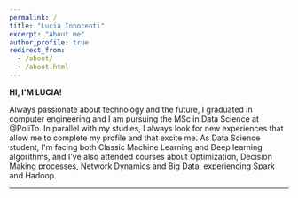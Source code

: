```yaml
---
permalink: /
title: "Lucia Innocenti"
excerpt: "About me"
author_profile: true
redirect_from: 
  - /about/
  - /about.html
---
```

**HI, I'M LUCIA!**

Always passionate about technology and the future, I graduated in computer engineering and I am pursuing the MSc in Data Science at @PoliTo. 
In parallel with my studies, I always look for new experiences that allow me to complete my profile and that excite me. As Data Science student, I'm facing both Classic Machine Learning and Deep learning algorithms, and I've also attended courses about Optimization, Decision Making processes, Network Dynamics and Big Data, experiencing Spark and Hadoop.

---

